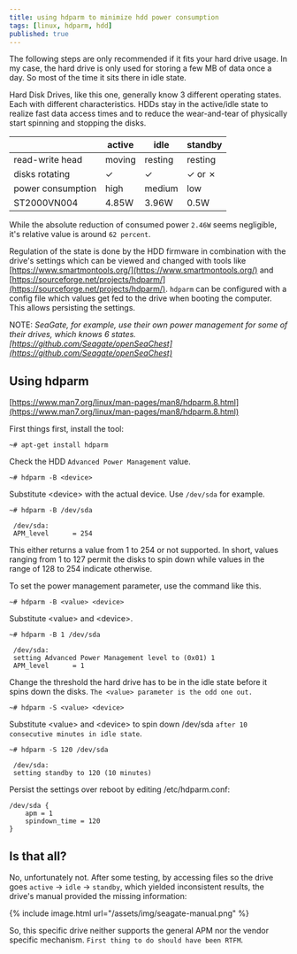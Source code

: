 ```yaml
---
title: using hdparm to minimize hdd power consumption
tags: [linux, hdparm, hdd]
published: true
---
```

The following steps are only recommended if it fits your hard drive usage. In my case, the hard drive is only used for storing a few MB of data once a day. So most of the time it sits there in idle state.

Hard Disk Drives, like this one, generally know 3 different operating states. Each with different characteristics. HDDs stay in the active/idle state to realize fast data access times and to reduce the wear-and-tear of physically start spinning and stopping the disks.

| | active | idle | standby |
| --- | --- | --- | --- |
| read-write head | moving | resting | resting |
| disks rotating | &#10003; |  &#10003; | &#10003; or &#10007; |
| power consumption | high | medium | low |
| ST2000VN004 | 4.85W | 3.96W | 0.5W |

While the absolute reduction of consumed power `2.46W` seems negligible, it's relative value is around `62 percent`.

Regulation of the state is done by the HDD firmware in combination with the drive's settings which can be viewed and changed with tools like [https://www.smartmontools.org/](https://www.smartmontools.org/) and [https://sourceforge.net/projects/hdparm/](https://sourceforge.net/projects/hdparm/). `hdparm` can be configured with a config file which values get fed to the drive when booting the computer. This allows persisting the settings.

NOTE: *SeaGate, for example, use their own power management for some of their drives, which knows 6 states. [https://github.com/Seagate/openSeaChest](https://github.com/Seagate/openSeaChest)*

## Using hdparm

[https://www.man7.org/linux/man-pages/man8/hdparm.8.html](https://www.man7.org/linux/man-pages/man8/hdparm.8.html)

First things first, install the tool:

```console
~# apt-get install hdparm
```

Check the HDD `Advanced Power Management` value.

```console
~# hdparm -B <device>
```

Substitute &lt;device&gt; with the actual device. Use `/dev/sda` for example.

```console
~# hdparm -B /dev/sda

 /dev/sda:
 APM_level      = 254
```

This either returns a value from 1 to 254 or not supported. In short, values ranging from 1 to 127 permit the disks to spin down while values in the range of 128 to 254 indicate otherwise. 

To set the power management parameter, use the command like this.

```console
~# hdparm -B <value> <device>
```

Substitute &lt;value&gt; and &lt;device&gt;.

```console
~# hdparm -B 1 /dev/sda
 
 /dev/sda:
 setting Advanced Power Management level to (0x01) 1
 APM_level      = 1
```

Change the threshold the hard drive has to be in the idle state before it spins down the disks. `The <value> parameter is the odd one out.`

```console
~# hdparm -S <value> <device>
```

Substitute &lt;value&gt; and &lt;device&gt; to spin down /dev/sda `after 10 consecutive minutes in idle state`.

```console
~# hdparm -S 120 /dev/sda

 /dev/sda:
 setting standby to 120 (10 minutes)
```

Persist the settings over reboot by editing /etc/hdparm.conf:

```plaintext
/dev/sda {
    apm = 1
    spindown_time = 120
}
```

## Is that all?

No, unfortunately not. After some testing, by accessing files so the drive goes `active` -> `idle` -> `standby`, which yielded inconsistent results, the drive's manual provided the missing information:

{% include image.html url="/assets/img/seagate-manual.png" %}

So, this specific drive neither supports the general APM nor the vendor specific mechanism. `First thing to do should have been RTFM`.
